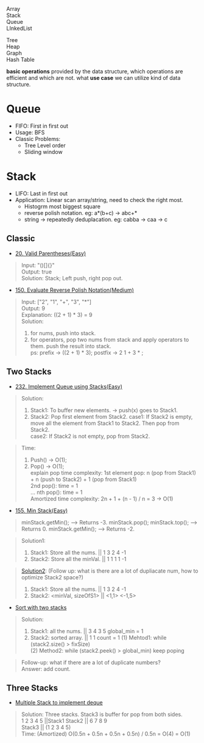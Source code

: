 Array   
Stack    
Queue   
LInkedList   

Tree   
Heap    
Graph   
Hash Table   

**basic operations** provided by the data structure, which operations are efficient and which are not. 
what **use case** we can utilize kind of data structure. 



# Queue 
* FIFO: First in first out  
* Usage: BFS  
* Classic Problems:   
    * Tree Level order   
    * Sliding window  


# Stack  
* LIFO: Last in first out   
* Application: Linear scan array/string, need to check the right most.  
    * Histogrm most biggest square  
    * reverse polish notation.  eg: a*(b+c) -> abc+*
    * string -> repeatedly deduplacation. eg: cabba -> caa -> c    
    

## Classic   
* [20. Valid Parentheses(Easy)](https://leetcode.com/problems/valid-parentheses/)    
> Input: "()[]{}"  
> Output: true  
> Solution: Stack; Left push, right pop out.    



* [150. Evaluate Reverse Polish Notation(Medium)](https://leetcode.com/problems/evaluate-reverse-polish-notation/)   
> Input: ["2", "1", "+", "3", "*"]  
> Output: 9  
> Explanation: ((2 + 1) * 3) = 9   
> Solution:   
> 1. for nums, push into stack.    
> 2. for operators, pop two nums from stack and apply operators to them. push the result into stack.      
> ps: prefix -> ((2 + 1) * 3); postfix -> 2 1 + 3 * ;    







## Two Stacks  
* [232. Implement Queue using Stacks(Easy)](https://leetcode.com/problems/implement-queue-using-stacks/)    
> Solution:     
> 1. Stack1: To buffer new elements.   -> push(x) goes to Stack1.  
> 2. Stack2: Pop first element from Stack2.
> case1: If Stack2 is empty, move all the element from Stack1 to Stack2. Then pop from Stack2.  
> case2:  If Stack2 is not empty, pop from Stack2.   

> Time: 
> 1. Push() -> O(1);      
> 2. Pop() -> O(1);   
> explain pop time complexity: 1st element pop: n (pop from Stack1) + n (push to Stack2) + 1 (pop from Stack1)     
> 2nd pop(): time = 1    
> ...
> nth pop(): time = 1  
> Amortized time complexity: 2n + 1 + (n - 1) / n = 3 -> O(1)    

* [155. Min Stack(Easy)](https://leetcode.com/problems/min-stack/)  
> minStack.getMin();   --> Returns -3.
> minStack.pop();
> minStack.top();      --> Returns 0.
> minStack.getMin();   --> Returns -2.  
  
> Solution1:   
> 1. Stack1: Store all the nums. ||   1 3 2 4 -1     
> 2. Stack2: Store all the minVal. || 1 1 1 1 -1     
  
> [Solution2](https://github.com/tonglyu/Algorithm_Class/blob/master/Class3_Stack_Queue/StackWithMin.java): (Follow up: what is there are a lot of dupliacate num, how to optimize Stack2 space?)  
> 1. Stack1: Store all the nums. ||   1 3 2 4 -1       
> 2. Stack2: <minVal, sizeOfS1> || <1,1> <-1,5>     

* [Sort with two stacks](https://github.com/tonglyu/Algorithm_Class/blob/master/Class3_Stack_Queue/SortWith2Stacks.java)  
> Solution:   
> 1. Stack1: all the nums.   || 3 4  3  5     global_min = 1
> 2. Stack2: sorted array.   || 1  1                   count = 1
> (1) Mehtod1: while (stack2.size() > fixSize)  
> (2) Method2: while (stack2.peek() > global_min)  keep poping   

  
>  Follow-up: what if there are a lot of duplicate numbers?   
> Answer: add count.   


## Three Stacks  
* [Multiple Stack to implement deque](https://github.com/tonglyu/Algorithm_Class/blob/master/Class3_Stack_Queue/DequeByThreeStack.java)    
> Solution: Three stacks. Stack3 is buffer for pop from both sides.   
> 1 2 3 4 5 ||Stack1  Stack2 || 6 7 8 9      
> Stack3 || (1 2 3 4 5)    
> Time: (Amortized) O(0.5n + 0.5n + 0.5n + 0.5n) / 0.5n = O(4) = O(1)     

























